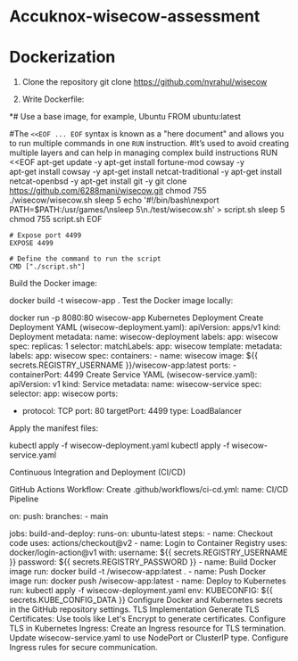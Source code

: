 # Accuknox-wisecow-assessment
# Dockerization
1. Clone the repository git clone https://github.com/nyrahul/wisecow

2. Write Dockerfile:

  *# Use a base image, for example, Ubuntu
     FROM ubuntu:latest

   #The `<<EOF ... EOF` syntax is known as a "here document" and allows you to run multiple commands in one `RUN` instruction.
   #It’s used to avoid creating multiple layers and can help in managing complex build instructions
    RUN <<EOF
    apt-get update -y
    apt-get install fortune-mod cowsay -y \
    apt-get install cowsay -y
    apt-get install netcat-traditional -y
    apt-get install netcat-openbsd -y
    apt-get install git -y
    git clone https://github.com/6288mani/wisecow.git
    chmod 755 ./wisecow/wisecow.sh
    sleep 5
    echo '#!/bin/bash\nexport PATH=$PATH:/usr/games/\nsleep 5\n./test/wisecow.sh' > script.sh
    sleep 5
    chmod 755 script.sh
    EOF

    # Expose port 4499
    EXPOSE 4499

    # Define the command to run the script
    CMD ["./script.sh"]

Build the Docker image:

docker build -t wisecow-app .
Test the Docker image locally:

docker run -p 8080:80 wisecow-app
Kubernetes Deployment
Create Deployment YAML (wisecow-deployment.yaml):
apiVersion: apps/v1
kind: Deployment
metadata:
  name: wisecow-deployment
  labels:
    app: wisecow
spec:
  replicas: 1
  selector:
    matchLabels:
      app: wisecow
  template:
    metadata:
      labels:
        app: wisecow
    spec:
      containers:
      - name: wisecow
        image: ${{ secrets.REGISTRY_USERNAME }}/wisecow-app:latest
        ports:
        - containerPort: 4499
Create Service YAML (wisecow-service.yaml):
apiVersion: v1
kind: Service
metadata:
  name: wisecow-service
spec:
  selector:
    app: wisecow
  ports:
  - protocol: TCP
    port: 80
    targetPort: 4499
  type: LoadBalancer

Apply the manifest files:

kubectl apply -f wisecow-deployment.yaml
kubectl apply -f wisecow-service.yaml

Continuous Integration and Deployment (CI/CD)

GitHub Actions Workflow:
Create .github/workflows/ci-cd.yml:
name: CI/CD Pipeline

on:
  push:
    branches:
      - main

jobs:
  build-and-deploy:
    runs-on: ubuntu-latest
    steps:
    - name: Checkout code
      uses: actions/checkout@v2
    - name: Login to Container Registry
      uses: docker/login-action@v1
      with:
        username: ${{ secrets.REGISTRY_USERNAME }}
        password: ${{ secrets.REGISTRY_PASSWORD }}
    - name: Build Docker image
      run: docker build -t <your-container-registry>/wisecow-app:latest .
    - name: Push Docker image
      run: docker push <your-container-registry>/wisecow-app:latest
    - name: Deploy to Kubernetes
      run: kubectl apply -f wisecow-deployment.yaml
      env:
        KUBECONFIG: ${{ secrets.KUBE_CONFIG_DATA }}
Configure Docker and Kubernetes secrets in the GitHub repository settings.
TLS Implementation
Generate TLS Certificates:
Use tools like Let's Encrypt to generate certificates.
Configure TLS in Kubernetes Ingress:
Create an Ingress resource for TLS termination.
Update wisecow-service.yaml to use NodePort or ClusterIP type.
Configure Ingress rules for secure communication.

